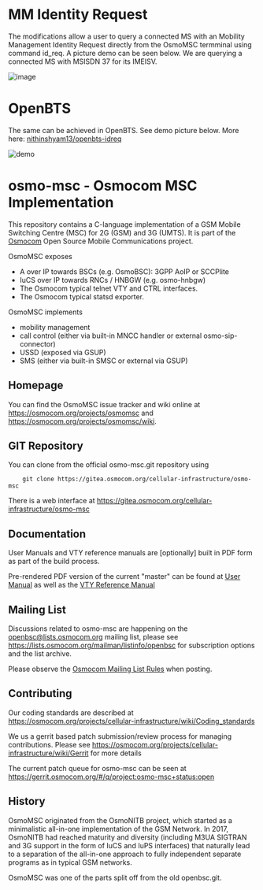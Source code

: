 MM Identity Request
===================
The modifications allow a user to query a connected MS with an Mobility Management Identity Request directly from the OsmoMSC termminal using command id_req.
A picture demo can be seen below. We are querying a connected MS with MSISDN 37 for its IMEISV.

![image](https://github.com/user-attachments/assets/12764dd4-2155-484f-ace9-e0cac8d351ad)

OpenBTS
=======
The same can be achieved in OpenBTS. See demo picture below. More here: [nithinshyam13/openbts-idreq](https://github.com/nithinshyam13/openbts-idreq)

![demo](https://github.com/user-attachments/assets/e1b01a06-3bf4-44cb-befd-73ecdf2c34ee)


osmo-msc - Osmocom MSC Implementation
=====================================

This repository contains a C-language implementation of a GSM Mobile Switching
Centre (MSC) for 2G (GSM) and 3G (UMTS).  It is part of the
[Osmocom](https://osmocom.org/) Open Source Mobile Communications
project.

OsmoMSC exposes
 * A over IP towards BSCs (e.g. OsmoBSC): 3GPP AoIP or SCCPlite
 * IuCS over IP towards RNCs / HNBGW (e.g. osmo-hnbgw)
 * The Osmocom typical telnet VTY and CTRL interfaces.
 * The Osmocom typical statsd exporter.

OsmoMSC implements
 * mobility management
 * call control (either via built-in MNCC handler or external osmo-sip-connector)
 * USSD (exposed via GSUP)
 * SMS (either via built-in SMSC or external via GSUP)

Homepage
--------

You can find the OsmoMSC issue tracker and wiki online at
<https://osmocom.org/projects/osmomsc> and <https://osmocom.org/projects/osmomsc/wiki>.


GIT Repository
--------------

You can clone from the official osmo-msc.git repository using

        git clone https://gitea.osmocom.org/cellular-infrastructure/osmo-msc

There is a web interface at <https://gitea.osmocom.org/cellular-infrastructure/osmo-msc>


Documentation
-------------

User Manuals and VTY reference manuals are [optionally] built in PDF form
as part of the build process.

Pre-rendered PDF version of the current "master" can be found at
[User Manual](https://ftp.osmocom.org/docs/latest/osmomsc-usermanual.pdf)
as well as the [VTY Reference Manual](https://ftp.osmocom.org/docs/latest/osmomsc-vty-reference.pdf)


Mailing List
------------

Discussions related to osmo-msc are happening on the
openbsc@lists.osmocom.org mailing list, please see
<https://lists.osmocom.org/mailman/listinfo/openbsc> for subscription
options and the list archive.

Please observe the [Osmocom Mailing List
Rules](https://osmocom.org/projects/cellular-infrastructure/wiki/Mailing_List_Rules)
when posting.

Contributing
------------

Our coding standards are described at
<https://osmocom.org/projects/cellular-infrastructure/wiki/Coding_standards>

We us a gerrit based patch submission/review process for managing
contributions.  Please see
<https://osmocom.org/projects/cellular-infrastructure/wiki/Gerrit> for
more details

The current patch queue for osmo-msc can be seen at
<https://gerrit.osmocom.org/#/q/project:osmo-msc+status:open>


History
-------

OsmoMSC originated from the OsmoNITB project, which started as a minimalistic
all-in-one implementation of the GSM Network. In 2017, OsmoNITB had reached
maturity and diversity (including M3UA SIGTRAN and 3G support in the form of
IuCS and IuPS interfaces) that naturally lead to a separation of the all-in-one
approach to fully independent separate programs as in typical GSM networks.

OsmoMSC was one of the parts split off from the old openbsc.git.
